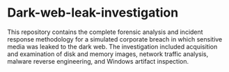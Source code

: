 # Dark-web-leak-investigation
This repository contains the complete forensic analysis and incident response methodology for a simulated corporate breach in which sensitive media was leaked to the dark web. The investigation included acquisition and examination of disk and memory images, network traffic analysis, malware reverse engineering, and Windows artifact inspection.
